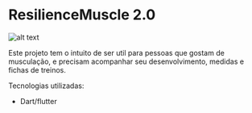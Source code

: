 # ResilienceMuscle 2.0

![alt text](https://https://github.com/LincolnFerreira/ResilienceMuscle_v2.0/blob/main/resilience_muscle.png?raw=true)


Este projeto tem o intuito de ser util para pessoas que gostam de musculação, e precisam acompanhar seu desenvolvimento, medidas e fichas de treinos.

Tecnologias utilizadas: 
- Dart/flutter
